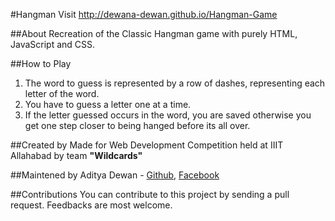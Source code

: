 #Hangman
Visit <http://dewana-dewan.github.io/Hangman-Game>

##About
Recreation of the Classic Hangman game with purely HTML, JavaScript and CSS.

##How to Play
1. The word to guess is represented by a row of dashes, representing each letter of the word.  
2. You have to guess a letter one at a time.  
3. If the letter guessed occurs in the word, you are saved otherwise you get one step closer to being hanged before its all over.

##Created by
Made for Web Development Competition held at IIIT Allahabad by team __"Wildcards"__   

##Maintened by
Aditya Dewan - [Github](https://github.com/dewana-dewan), [Facebook](https://www.facebook.com/profile.php?id=100001674125654)

##Contributions
You can contribute to this project by sending a pull request. Feedbacks are most welcome.
